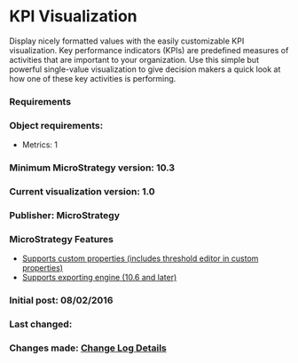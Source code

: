 # KPI Visualization

Display nicely formatted values with the easily customizable KPI visualization. Key performance indicators (KPIs) are predefined measures of activities that are important to your organization. Use this simple but powerful single-value visualization to give decision makers a quick look at how one of these key activities is performing.

### Requirements

### Object requirements:
  - Metrics: 1

### Minimum MicroStrategy version: 10.3

### Current visualization version: 1.0

### Publisher: MicroStrategy

### MicroStrategy Features
  - [Supports custom properties  (includes threshold editor in custom properties)][CustomProperties]
  - [Supports exporting engine  (10.6 and later)][ExportingEngine]

### Initial post: 08/02/2016
### Last changed:
### Changes made: [Change Log Details]


[CustomProperties]: <https://lw.microstrategy.com/msdz/MSDL/_CurrentGARelease/docs/projects/VisSDK_All/default.htm#topics/HTML5//Creating_and_using_custom_properties.htm>
[Change Log Details]: <https://github.microstrategy.com/AnalyticsSDK/Visualizations/blob/next/KPIWidget/CHANGELOG.md>
[ExportingEngine]: <https://lw.microstrategy.com/msdz/MSDL/_CurrentGARelease/docs/projects/VisSDK_All/Content/topics/HTML5/Exporting_to_PDF.htm>